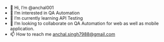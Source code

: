 - 👋 Hi, I’m @anchal001
- 👀 I’m interested in QA Automation
- 🌱 I’m currently learning API Testing
- 💞️ I’m looking to collaborate on QA Automation for web as well as mobile application.
- 📫 How to reach me anchal.singh7988@gmail.com

<!---
anchal001/anchal001 is a ✨ special ✨ repository because its `README.md` (this file) appears on your GitHub profile.
You can click the Preview link to take a look at your changes.
--->
